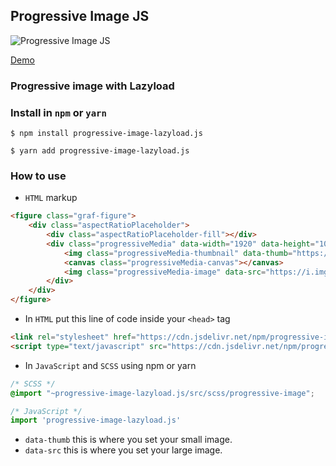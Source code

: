 
## Progressive Image JS

![Progressive Image JS](https://i.imgur.com/o4aKBEH.png)

[Demo](https://arnoldfederis.github.io/progressive-image-lazyload.js)

### Progressive image with Lazyload

### Install in `npm` or `yarn`

```
$ npm install progressive-image-lazyload.js

$ yarn add progressive-image-lazyload.js
```


### How to use

* `HTML` markup

```html
<figure class="graf-figure">
    <div class="aspectRatioPlaceholder">
        <div class="aspectRatioPlaceholder-fill"></div>
        <div class="progressiveMedia" data-width="1920" data-height="1080">
            <img class="progressiveMedia-thumbnail" data-thumb="https://i.imgur.com/glCxppa.png" alt="progressive-image-lazyload">
            <canvas class="progressiveMedia-canvas"></canvas>
            <img class="progressiveMedia-image" data-src="https://i.imgur.com/o4aKBEH.png" alt="progressive-image-lazyload">
        </div>
    </div>
</figure>
```

* In `HTML` put this line of code inside your `<head>` tag

```html
<link rel="stylesheet" href="https://cdn.jsdelivr.net/npm/progressive-image-lazyload.js@1.0.4/dist/progressive-image-lazyload.css">
<script type="text/javascript" src="https://cdn.jsdelivr.net/npm/progressive-image-lazyload.js@1.0.4/dist/progressive-image-lazyload.js"></script>
```

* In `JavaScript` and `SCSS` using npm or yarn

```scss
/* SCSS */
@import "~progressive-image-lazyload.js/src/scss/progressive-image";
```

```javascript
/* JavaScript */
import 'progressive-image-lazyload.js'
```

* `data-thumb` this is where you set your small image.
* `data-src` this is where you set your large image.
